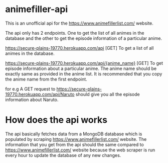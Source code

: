 # animefiller-api

This is an unofficial api for the https://www.animefillerlist.com/ website.

The api only has 2 endpoints. One to get the list of all animes in the database and the other to get the episode information of a particular anime.

https://secure-plains-19770.herokuapp.com/api [GET]
To get a list of all animes in the database.

https://secure-plains-19770.herokuapp.com/api/{anime_name} [GET]
To get episode information about a particular anime. The anime name should be exactly same as provided in the anime list. It is recommended that you copy the anime name from the first endpoint.

for e.g A GET request to https://secure-plains-19770.herokuapp.com/api/Naruto should give you all the episode information about Naruto.


# How does the api works
The api basically fetches data from a MongoDB database which is populated by scraping https://www.animefillerlist.com/ website. The information that you get from the api should the same compared to https://www.animefillerlist.com/ website because the web scraper is run every hour to update the database of any new changes.
